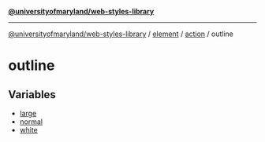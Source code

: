 [**@universityofmaryland/web-styles-library**](../../../../../README.md)

***

[@universityofmaryland/web-styles-library](../../../../../README.md) / [element](../../../../README.md) / [action](../../README.md) / outline

# outline

## Variables

- [large](variables/large.md)
- [normal](variables/normal.md)
- [white](variables/white.md)
